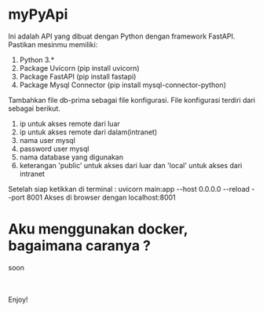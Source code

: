 # myPyApi
Ini adalah API yang dibuat dengan Python dengan framework FastAPI. Pastikan mesinmu memiliki:
1. Python 3.*
2. Package Uvicorn  (pip install uvicorn)
3. Package FastAPI  (pip install fastapi)
4. Package Mysql Connector  (pip install mysql-connector-python)

Tambahkan file db-prima sebagai file konfigurasi. File konfigurasi terdiri dari sebagai berikut.
1. ip untuk akses remote dari luar
2. ip untuk akses remote dari dalam(intranet)
3. nama user mysql
4. password user mysql
5. nama database yang digunakan
6. keterangan 'public' untuk akses dari luar dan 'local' untuk akses dari intranet

Setelah siap ketikkan di terminal :
uvicorn main:app --host 0.0.0.0 --reload --port 8001
Akses di browser dengan localhost:8001

# Aku menggunakan docker, bagaimana caranya ?
soon

<br>
<br>
Enjoy!


